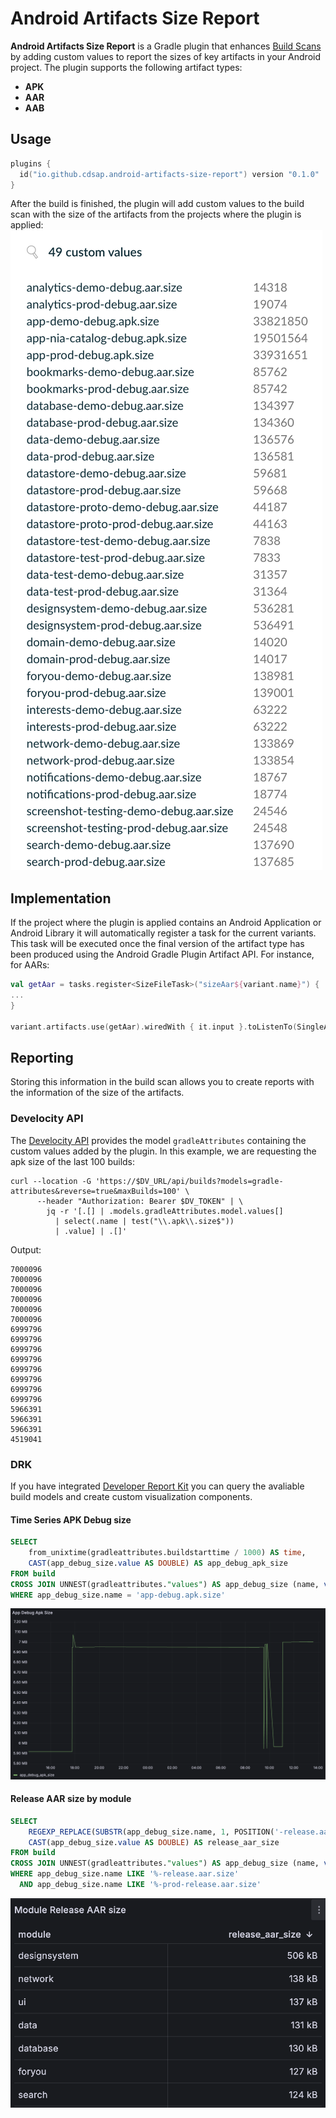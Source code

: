 # Android Artifacts Size Report

**Android Artifacts Size Report** is a Gradle plugin that enhances [Build Scans](https://scans.gradle.com/) by adding custom values to report the sizes of key artifacts in your Android project.
The plugin supports the following artifact types:
- **APK**
- **AAR**
- **AAB**

## Usage
```kotlin
plugins {
  id("io.github.cdsap.android-artifacts-size-report") version "0.1.0"
}
```
After the build is finished, the plugin will add custom values to the build scan with the size of the artifacts from the projects
where the plugin is applied:
![Custom Values](resources/customvalues.png)

## Implementation
If the project where the plugin is applied contains an Android Application or Android Library it will automatically register a task for the current variants.
This task will be executed once the final version of the artifact type has been produced using the Android Gradle Plugin Artifact API.
For instance, for AARs:
```kotlin
val getAar = tasks.register<SizeFileTask>("sizeAar${variant.name}") {
...
}

variant.artifacts.use(getAar).wiredWith { it.input }.toListenTo(SingleArtifact.AAR)

```

## Reporting
Storing this information in the build scan allows you to create reports with the information of the size of the artifacts.
### Develocity API
The [Develocity API](https://docs.gradle.com/develocity/api-manual/ref/2024.3.html) provides the model `gradleAttributes`
containing the custom values added by the plugin.
In this example, we are requesting the apk size of the last 100 builds:
```shell
curl --location -G 'https://$DV_URL/api/builds?models=gradle-attributes&reverse=true&maxBuilds=100' \
      --header "Authorization: Bearer $DV_TOKEN" | \
        jq -r '[.[] | .models.gradleAttributes.model.values[]
          | select(.name | test("\\.apk\\.size$"))
          | .value] | .[]'
```

Output:
```text
7000096
7000096
7000096
7000096
7000096
7000096
6999796
6999796
6999796
6999796
6999796
6999796
6999796
6999796
5966391
5966391
5966391
4519041
```

### DRK
If you have integrated [Developer Report Kit](https://gradle.com/develocity/product/reporting-and-visualization/) you can
query the avaliable build models and create custom visualization components.
#### Time Series APK Debug size
```sql
SELECT
    from_unixtime(gradleattributes.buildstarttime / 1000) AS time,
    CAST(app_debug_size.value AS DOUBLE) AS app_debug_apk_size
FROM build
CROSS JOIN UNNEST(gradleattributes."values") AS app_debug_size (name, value)
WHERE app_debug_size.name = 'app-debug.apk.size'
```
![Modules](resources/drk_apk.png)


#### Release AAR size by module
```sql
SELECT
    REGEXP_REPLACE(SUBSTR(app_debug_size.name, 1, POSITION('-release.aar.size' IN app_debug_size.name) - 1), '-prod$', '') AS module,
    CAST(app_debug_size.value AS DOUBLE) AS release_aar_size
FROM build
CROSS JOIN UNNEST(gradleattributes."values") AS app_debug_size (name, value)
WHERE app_debug_size.name LIKE '%-release.aar.size'
  AND app_debug_size.name LIKE '%-prod-release.aar.size'

```
![Modules](resources/drk_modules.png)
